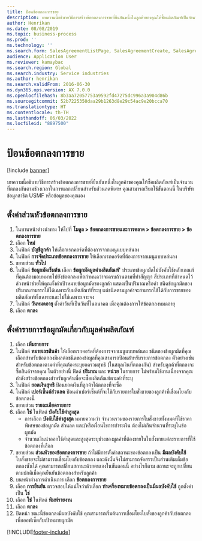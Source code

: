```yaml
---
title: ป้อนข้อตกลงการขาย
description: บทความนี้อธิบายวิธีการสร้างข้อตกลงการขายที่ยืนยันหนึ่งในลูกค้าของคุณให้ซื้อผลิตภัณฑ์เป็นจำนวนที่ตกลงกันตามช่วงเวลาในการแลกเปลี่ยนสำหรับส่วนลดพิเศษ
author: Henrikan
ms.date: 08/08/2019
ms.topic: business-process
ms.prod: ''
ms.technology: ''
ms.search.form: SalesAgreementListPage, SalesAgreementCreate, SalesAgreement, InventItemIdLookupSimple, AgreementConfirmRunForm, SrsReportViewerForm, SalesAgreementCustomerReferencesPart
audience: Application User
ms.reviewer: kamaybac
ms.search.region: Global
ms.search.industry: Service industries
ms.author: henrikan
ms.search.validFrom: 2016-06-30
ms.dyn365.ops.version: AX 7.0.0
ms.openlocfilehash: 8b3aa72057753a9592fd47275dc996a3a904d86b
ms.sourcegitcommit: 52b7225350daa29b1263d8e29c54ac9e20bcca70
ms.translationtype: HT
ms.contentlocale: th-TH
ms.lasthandoff: 06/03/2022
ms.locfileid: "8897500"
---
```

# <a name="enter-sales-agreements"></a>ป้อนข้อตกลงการขาย

[!include [banner](../../includes/banner.md)]

บทความนี้อธิบายวิธีการสร้างข้อตกลงการขายที่ยืนยันหนึ่งในลูกค้าของคุณให้ซื้อผลิตภัณฑ์เป็นจำนวนที่ตกลงกันตามช่วงเวลาในการแลกเปลี่ยนสำหรับส่วนลดพิเศษ คุณสามารถเรียกใช้ขั้นตอนนี้ ในบริษัทข้อมูลสาธิต USMF หรือข้อมูลของคุณเอง


## <a name="set-up-sales-agreement-header"></a>ตั้งค่าส่วนหัวข้อตกลงการขาย
1. ในบานหน้าต่างนำทาง ให้ไปที่ **โมดูล > ข้อตกลงการขายและการตลาด > ข้อตกลงการขาย > ข้อตกลงการขาย**
2. เลือก **ใหม่**
3. ในฟิลด์ **บัญชีลูกค้า** ให้เลือกเรกคอร์ดที่ต้องการจากเมนูแบบหล่นลง
4. ในฟิลด์ **การจัดประเภทข้อตกลงการขาย** ให้เลือกเรกคอร์ดที่ต้องการจากเมนูแบบหล่นลง
5. ขยายส่วน **ทั่วไป**
6. ในฟิลด์ **ข้อผูกมัดเริ่มต้น** เลือก **ข้อผูกมัดมูลค่าผลิตภัณฑ์'** ประเภทข้อผูกมัดไม่บังคับใช้หลักเกณฑ์ที่คุณต้องมอบหมายไปยังข้อตกลงเพื่อกำหนดว่าจะครบถ้วนตามที่ทำสัญญา สี่ประเภทที่กำหนดไว้ล่วงหน้าช่วยให้คุณตั้งค่าเป้าหมายข้อผูกมัดของลูกค้า แสดงเป็นปริมาณหรือค่า ชนิดข้อผูกมัดของปริมาณสามารถใช้ได้เฉพาะกับผลิตภัณฑ์ที่ระบุ แต่ชนิดตามมูลค่าจะสามารถใช้ได้กับการขายของผลิตภัณฑ์ทั้งเฉพาะและไม่ใช่เฉพาะเจาะจง  
7. ในฟิลด์ **วันหมดอายุ** ตั้งค่าวันที่เป็นวันที่ในอนาคต เมื่อคุณต้องการให้ข้อตกลงหมดอายุ
8. เลือก **ตกลง**

## <a name="set-up-product-value-commitment-lines"></a>ตั้งค่ารายการข้อผูกมัดเกี่ยวกับมูลค่าผลิตภัณฑ์
1. เลือก **เพิ่มรายการ**
2. ในฟิลด์ **หมายเลขสินค้า** ให้เลือกเรกคอร์ดที่ต้องการจากเมนูแบบหล่นลง ชนิดของข้อผูกมัดที่คุณเลือกสำหรับข้อตกลงมีผลต่อชนิดของข้อมูลที่คุณสามารถป้อนสำหรับรายการข้อตกลง  ตัวอย่างเช่น สำหรับข้อตกลงตามค่าที่คุณต้องระบุยอดรวมสุทธิ (ในสกุลเงินที่ตกลงกัน) สำหรับลูกค้าที่ตกลงจะซื้อสินค้าจากคุณ ในตัวอย่างนี้ ฟิลด์ **ปริมาณ** และ **หน่วย** ในรายการ ไม่พร้อมใช้งานเนื่องจากคุณกำลังสร้างข้อตกลงสำหรับลูกค้าเพื่อจะซื้อผลิตภัณฑ์ตามค่าที่ระบุ   
3. ในฟิลด์ **ยอดเงินสุทธิ** ป้อนยอดเงินที่ลูกค้าได้ตกลงที่จะซื้อ
4. ในฟิลด์ **เปอร์เซ็นต์ส่วนลด** ป้อนค่าเปอร์เซ็นต์ที่จะใช้กับรายการใบสั่งขายของลูกค้าที่เชื่อมโยงกับข้อตกลงนี้
5. ขยายส่วน **รายละเอียดรายการ**
6. เลือก **ใช่** ในฟิลด์ **บังคับใช้ค่าสูงสุด**
    - การเลือก **บังคับใช้ค่าสูงสุด** หมายความว่า จำนวนรวมของรายการใบสั่งขายทั้งหมดที่ใช้ราคาพิเศษของข้อผูกมัด ส่วนลด และ/หรือเงื่อนไขการชำระเงิน ต้องไม่เกินจำนวนที่ระบุในข้อผูกมัด  
    - จำนวนเงินนำออกใช้ต่ำสุดและสูงสุดระบุช่วงของมูลค่าที่ต้องขายในใบสั่งขายแต่ละรายการที่ใช้ข้อตกลงที่เลือก   
7. ขยายส่วน **ส่วนหัวของข้อตกลงการขาย** ถ้าไม่มีการตั้งค่าสถานะของข้อตกลงเป็น **มีผลบังคับใช้** ใบสั่งขายจะไม่สามารถเชื่อมโยงกับข้อตกลง และดังนั้นจึงไม่สามารถจัดสรรเป็นส่วนเติมเต็มข้อตกลงนั้นได้ คุณสามารถเปลี่ยนสถานะด้วยตนเองในขั้นตอนนี้ อย่างไรก็ตาม สถานะจะถูกเปลี่ยนตามปกติเมื่อคุณยืนยันข้อตกลงสำหรับลูกค้า  
8. บนหน้าต่างการดำเนินการ เลือก **ข้อตกลงการขาย**
9. เลือก **การยืนยัน** ตรวจสอบให้แน่ใจว่าตัวเลือก **ทำเครื่องหมายข้อตกลงเป็นมีผลบังคับใช้** ถูกตั้งค่าเป็น **ใช่**  
10. เลือก **ใช่** ในฟิลด์ **พิมพ์รายงาน**
11. เลือก **ตกลง**
12. ปิดหน้า ขณะนี้ข้อตกลงมีผลบังคับใช้ คุณสามารถเริ่มต้นการเชื่อมโยงใบสั่งของลูกค้ากับข้อตกลงเพื่อออฟเซ็ตกับเป้าหมายผูกมัด  



[!INCLUDE[footer-include](../../../includes/footer-banner.md)]